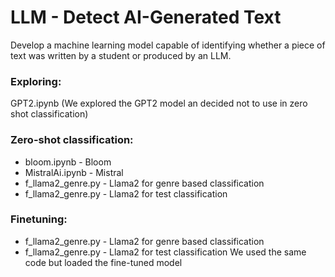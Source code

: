 # LLM - Detect AI-Generated Text

Develop a machine learning model capable of identifying whether a piece of text was written by a student or produced by an LLM.

### Exploring:
GPT2.ipynb (We explored the GPT2 model an decided not to use in zero shot classification)

### Zero-shot classification:
- bloom.ipynb - Bloom
- MistralAi.ipynb - Mistral
- f_llama2_genre.py - Llama2 for genre based classification
- f_llama2_genre.py - Llama2 for test classification

### Finetuning:
- f_llama2_genre.py - Llama2 for genre based classification
- f_llama2_genre.py - Llama2 for test classification
We used the same code but loaded the fine-tuned model




